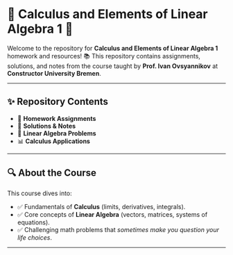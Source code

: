 # 🌟 **Calculus and Elements of Linear Algebra 1** 🌟

Welcome to the repository for **Calculus and Elements of Linear Algebra 1** homework and resources! 📚 This repository contains assignments, solutions, and notes from the course taught by **Prof. Ivan Ovsyannikov** at **Constructor University Bremen**.

---

## ✨ **Repository Contents**  
- 📝 **Homework Assignments**  
- 📖 **Solutions & Notes**  
- 🔢 **Linear Algebra Problems**  
- 📊 **Calculus Applications**

---

## 🔍 **About the Course**
This course dives into:  
- ✅ Fundamentals of **Calculus** (limits, derivatives, integrals).  
- ✅ Core concepts of **Linear Algebra** (vectors, matrices, systems of equations).
- ✅ Challenging math problems that *sometimes make you question your life choices*.

---
